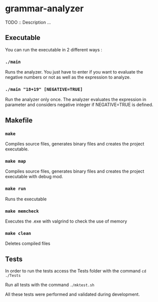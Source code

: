 # grammar-analyzer

TODO :: Description ...

## Executable

You can run the executable in 2 different ways :

### `./main`

Runs the analyzer. You just have to enter if you want to evaluate the negative numbers or not as well as the expression to analyze.

### `./main "18+19" [NEGATIVE=TRUE]`

Run the analyzer only once. The analyzer evaluates the expression in parameter and considers negative integer if NEGATIVE=TRUE is defined.

## Makefile 

### `make`

Compiles source files, generates binary files and creates the project executable.

### `make map`

Compiles source files, generates binary files and creates the project executable with debug mod.

### `make run`

Runs the executable

### `make memcheck`

Executes the .exe with valgrind to check the use of memory

### `make clean`

Deletes compiled files

## Tests

In order to run the tests access the Tests folder with the command `cd ./Tests`

Run all tests with the command `./mktest.sh`

All these tests were performed and validated during development.